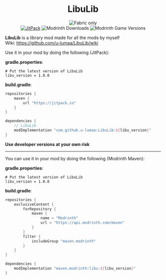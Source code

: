 <center><div align="center">

# LibuLib

![Fabric only](https://raw.githubusercontent.com/u-lumaa/u-lumaa/main/assets/fabric-banner.png)  
[![JitPack](https://jitpack.io/v/u-lumaa/LibuLib.svg)](https://jitpack.io/#u-lumaa/LibuLib)
![Modrinth Downloads](https://img.shields.io/modrinth/dt/libu?label=Modrinth&logo=modrinth)
![Modrinth Game Versions](https://img.shields.io/modrinth/game-versions/libu?label=Minecraft%20Version)

</div></center>

**LibuLib** is a library mod made for all the mods by myself  
Wiki: https://github.com/u-lumaa/LibuLib/wiki

Use it in your mod by doing the following (JitPack):

**gradle.properties**:
```properties
# Put the latest version of LibuLib
libu_version = 1.0.0
```

**build.gradle**:
```gradle
repositories {
	maven {
		url "https://jitpack.io"
	}
}

dependencies {
	// LibuLib
	modImplementation "com.github.u-lumaa:LibuLib:${libu_version}"
}
```

**Use developer versions at your own risk**
* * *

You can use it in your mod by doing the following (Modrinth Maven):

**gradle.properties**:
```properties
# Put the latest version of LibuLib
libu_version = 1.0.0
```

**build.gradle**:
```gradle
repositories {
    exclusiveContent {
        forRepository {
            maven {
                name = "Modrinth"
                url = "https://api.modrinth.com/maven"
            }
        }
        filter {
            includeGroup "maven.modrinth"
        }
    }
}

dependencies {
    modImplementation "maven.modrinth:libu:${libu_version}"
}
```
